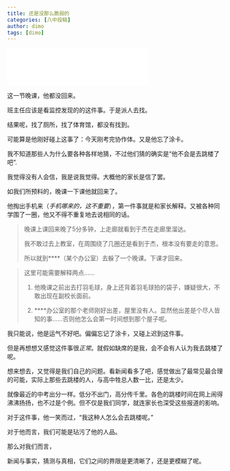 ```yaml
---
title: 还是没那么脆弱的
categories: [八中投稿]
author: dimo
tags: [dimo]
---
```


<iframe frameborder="no" border="0" marginwidth="0" marginheight="0" width=330 height=86 src="//music.163.com/outchain/player?type=2&id=1904173241&auto=0&height=66"></iframe>

这一节晚课，他都没回来。

班主任应该是看监控发现的的这件事。于是派人去找。

结果呢，找了厕所，找了体育馆，都没有找到。

可能算是他刚好碰上这事了：今天刚考完协作体。又是他忘了涂卡。

我不知道那些人为什么要各种各样地猜，不过他们猜的确实是“他不会是去跳楼了吧”.

我觉得没有人会信，我是说我觉得。大概他的家长是信了罢。

如我们所预料的，晚课一下课他就回来了。

他掏出手机来（*手机哪来的，这不重要*），第一件事就是和家长解释。又被各种同学围了一圈，他又不得不重复地去说相同的话。

> 晚课上课回来晚了5分多钟，上走廊就看到于杰在走廊里溜达。
>
> 我不敢过去上教室，在周围绕了几圈还是看到于杰，根本没有要走的意思。
>
> 所以就到****（某个办公室）去躲了一个晚课。下课才回来。

> 这里可能需要解释两点……
>
> 1. 他晚课之前出去打羽毛球，身上还背着羽毛球拍的袋子，嫌疑很大，不敢出现在副校长面前。
>
> 2. ****办公室的那个老师刚好出差，屋里没有人。显然他出差是个尽人皆知的事……否则他怎么会第一时间想到那个屋子呢。

我只能说，他是运气不好吧。偏偏忘记了涂卡，又碰上迟到这件事。

但是再想想又感觉这件事很*正常*。就假如缺席的是我，会不会有人认为我去跳楼了呢。

想来想去，又觉得是我们自己的问题。看新闻看多了吧，感觉做出了最常见最合理的可能，实际上那些去跳楼的人，与高中牲总人数一比，还是太少。

就像最近的中考出分一样。低分不出门，高分传千里。各色的跳楼时间在网上闹得沸沸扬扬，也不过是个例。但不仅是我们同学，就连家长也深受这些报道的影响。

对于这件事，他一笑而过，“我这种人怎么会去跳楼呢。”

对于他而言，我们可能是玷污了他的人品。

那么对我们而言，

新闻与事实，猜测与真相，它们之间的界限是更清晰了，还是更模糊了呢。